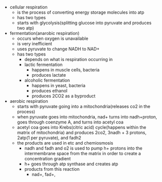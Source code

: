 - cellular respiration
	- is the process of converting energy storage molecules into atp
	- has two types
	- starts with glycolysis(splitting glucose into pyruvate and produces two atp)
- fermentation(anarobic respiration)
	- occurs when oxygen is unavailable
	- is very inefficient
	- uses pyruvate to change NADH to NAD+
	- has two types
		- depends on what is respiration occurring in
		- lactic fermentation
			- happens in muscle cells, bacteria
			- produces lactate
		- alcoholic fermentation
			- happens in yeast, bacteria
			- produces ethanol
			- produces 2CO2 as a byproduct
- aerobic respiration
	- starts with pyruvate going into a mitochondria(releases co2 in the process)
	- when pyruvate goes into mitochondria, nad+ turns into nadh+proton, goes through coenzyme A, and turns into acetyl coa
	- acetyl coa goes into Krebs(citric acid) cycle(happens within the matrix of mitochondria) and produces 2co2, 3nadh + 3 protons, 2atp(1 per pyruvate), and fadh2
	- the products are used in etc and chemiosmosis
		- nadh and fadh and o2 is used to pump h+ protons into the intermembrane space from the matrix in order to create a concentration gradient
		- h+ goes through atp synthase and creates atp
		- products from this reaction
			- nad+, fad+,